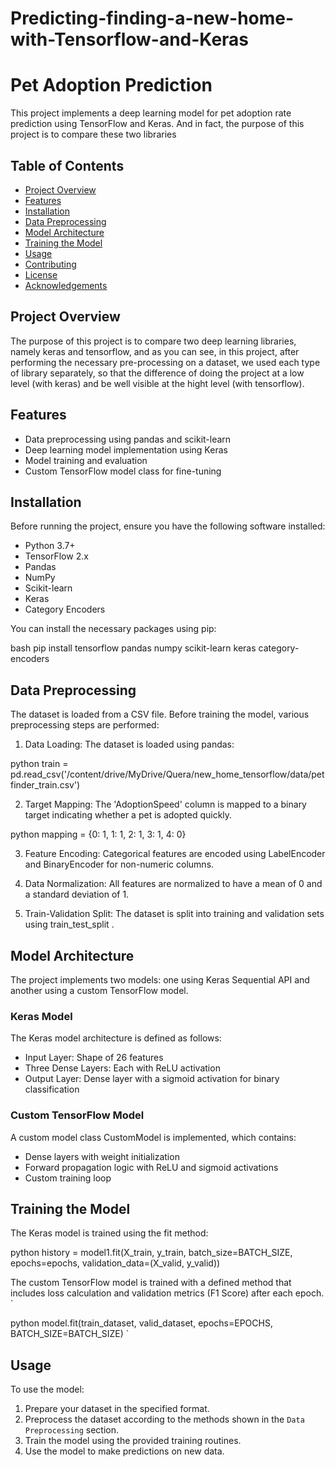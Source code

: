# Predicting-finding-a-new-home-with-Tensorflow-and-Keras
# Pet Adoption Prediction

This project implements a deep learning model for pet adoption rate prediction using TensorFlow and Keras. And in fact, the purpose of this project is to compare these two libraries

## Table of Contents

- [Project Overview](#project-overview)
- [Features](#features)
- [Installation](#installation)
- [Data Preprocessing](#data-preprocessing)
- [Model Architecture](#model-architecture)
- [Training the Model](#training-the-model)
- [Usage](#usage)
- [Contributing](#contributing)
- [License](#license)
- [Acknowledgements](#acknowledgements)

## Project Overview

The purpose of this project is to compare two deep learning libraries, namely keras and tensorflow, and as you can see, in this project, after performing the necessary pre-processing on a dataset, we used each type of library separately, so that the difference of doing the project at a low level (with keras) and be well visible at the hight level (with tensorflow).

## Features

- Data preprocessing using pandas and scikit-learn
- Deep learning model implementation using Keras
- Model training and evaluation
- Custom TensorFlow model class for fine-tuning

## Installation

Before running the project, ensure you have the following software installed:

- Python 3.7+
- TensorFlow 2.x
- Pandas
- NumPy
- Scikit-learn
- Keras
- Category Encoders

You can install the necessary packages using pip:

bash
pip install tensorflow pandas numpy scikit-learn keras category-encoders

## Data Preprocessing

The dataset is loaded from a CSV file. Before training the model, various preprocessing steps are performed:

1. Data Loading: The dataset is loaded using pandas:
 

python
   train = pd.read_csv('/content/drive/MyDrive/Quera/new_home_tensorflow/data/petfinder_train.csv')
  

2. Target Mapping: The 'AdoptionSpeed' column is mapped to a binary target indicating whether a pet is adopted quickly.
 

python
   mapping = {0: 1, 1: 1, 2: 1, 3: 1, 4: 0}
  

3. Feature Encoding: Categorical features are encoded using
LabelEncoder
and
BinaryEncoder
for non-numeric columns.

4. Data Normalization: All features are normalized to have a mean of 0 and a standard deviation of 1.

5. Train-Validation Split: The dataset is split into training and validation sets using
train_test_split
.

## Model Architecture

The project implements two models: one using Keras Sequential API and another using a custom TensorFlow model.

### Keras Model

The Keras model architecture is defined as follows:
- Input Layer: Shape of 26 features
- Three Dense Layers: Each with ReLU activation
- Output Layer: Dense layer with a sigmoid activation for binary classification

### Custom TensorFlow Model

A custom model class
CustomModel
is implemented, which contains:
- Dense layers with weight initialization
- Forward propagation logic with ReLU and sigmoid activations
- Custom training loop

## Training the Model

The Keras model is trained using the fit method:

python
history = model1.fit(X_train, y_train, batch_size=BATCH_SIZE, epochs=epochs, validation_data=(X_valid, y_valid))

The custom TensorFlow model is trained with a defined method that includes loss calculation and validation metrics (F1 Score) after each epoch.
`


python
model.fit(train_dataset, valid_dataset, epochs=EPOCHS, BATCH_SIZE=BATCH_SIZE)
`


## Usage

To use the model:
1. Prepare your dataset in the specified format.
2. Preprocess the dataset according to the methods shown in the `Data Preprocessing` section.
3. Train the model using the provided training routines.
4. Use the model to make predictions on new data.
